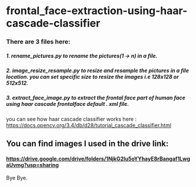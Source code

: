 # frontal_face-extraction-using-haar-cascade-classifier
### There are 3 files here:
##### 1. rename_pictures.py to rename the pictures(1 -> n) in a file.
##### 2. image_resize_resample.py to resize and resample the pictures in a file location. you can set specific size to resize the images i.e 128x128 or 512x512.
##### 3. extract_face_image.py to extract the frontal face part of human face using haar cascade frontalface default . xml file.
you can see how haar cascade classifier works here : https://docs.opencv.org/3.4/db/d28/tutorial_cascade_classifier.html

## You can find images I used in the drive link: 
#### https://drive.google.com/drive/folders/1NjkG2Iu5oYYhayE8rBangaf1LwgaUvmg?usp=sharing

Bye Bye.
